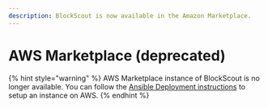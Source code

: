 ```yaml
---
description: BlockScout is now available in the Amazon Marketplace.
---
```


# AWS Marketplace (deprecated)

{% hint style="warning" %}
AWS Marketplace instance of BlockScout is no longer available. You can follow the [Ansible Deployment instructions](../) to setup an instance on AWS.
{% endhint %}
